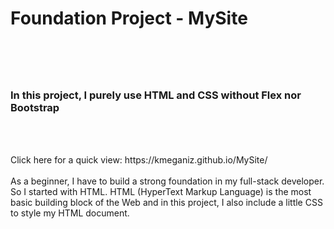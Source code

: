 <h1>Foundation Project - MySite<h1>
<br>
<h3> In this project, I purely use HTML and CSS without Flex nor Bootstrap</h3><br>
<br>
<p>Click here for a quick view:  https://kmeganiz.github.io/MySite/
  <br><br>
As a beginner, I have to build a strong foundation in my full-stack developer. So I started with HTML.
HTML (HyperText Markup Language) is the most basic building block of the Web and in this project, I also include a little CSS to style my HTML document.</p>

